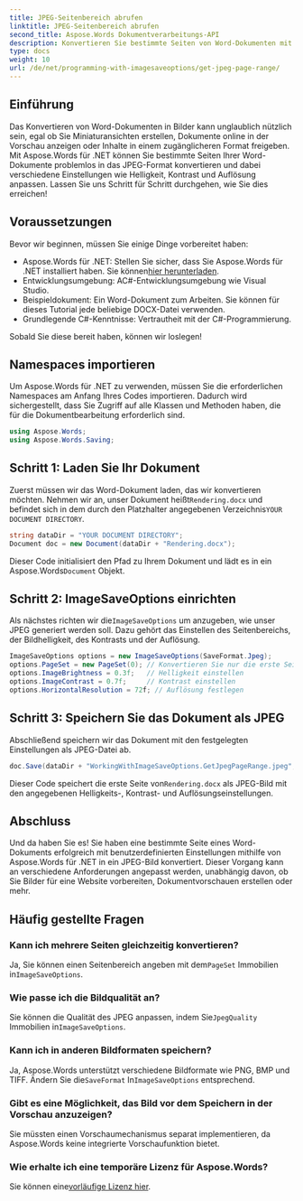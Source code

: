 ```yaml
---
title: JPEG-Seitenbereich abrufen
linktitle: JPEG-Seitenbereich abrufen
second_title: Aspose.Words Dokumentverarbeitungs-API
description: Konvertieren Sie bestimmte Seiten von Word-Dokumenten mit benutzerdefinierten Einstellungen mit Aspose.Words für .NET in JPEG. Erfahren Sie Schritt für Schritt, wie Sie Helligkeit, Kontrast und Auflösung anpassen.
type: docs
weight: 10
url: /de/net/programming-with-imagesaveoptions/get-jpeg-page-range/
---
```

## Einführung

Das Konvertieren von Word-Dokumenten in Bilder kann unglaublich nützlich sein, egal ob Sie Miniaturansichten erstellen, Dokumente online in der Vorschau anzeigen oder Inhalte in einem zugänglicheren Format freigeben. Mit Aspose.Words für .NET können Sie bestimmte Seiten Ihrer Word-Dokumente problemlos in das JPEG-Format konvertieren und dabei verschiedene Einstellungen wie Helligkeit, Kontrast und Auflösung anpassen. Lassen Sie uns Schritt für Schritt durchgehen, wie Sie dies erreichen!

## Voraussetzungen

Bevor wir beginnen, müssen Sie einige Dinge vorbereitet haben:

-  Aspose.Words für .NET: Stellen Sie sicher, dass Sie Aspose.Words für .NET installiert haben. Sie können[hier herunterladen](https://releases.aspose.com/words/net/).
- Entwicklungsumgebung: AC#-Entwicklungsumgebung wie Visual Studio.
- Beispieldokument: Ein Word-Dokument zum Arbeiten. Sie können für dieses Tutorial jede beliebige DOCX-Datei verwenden.
- Grundlegende C#-Kenntnisse: Vertrautheit mit der C#-Programmierung.

Sobald Sie diese bereit haben, können wir loslegen!

## Namespaces importieren

Um Aspose.Words für .NET zu verwenden, müssen Sie die erforderlichen Namespaces am Anfang Ihres Codes importieren. Dadurch wird sichergestellt, dass Sie Zugriff auf alle Klassen und Methoden haben, die für die Dokumentbearbeitung erforderlich sind.

```csharp
using Aspose.Words;
using Aspose.Words.Saving;
```

## Schritt 1: Laden Sie Ihr Dokument

Zuerst müssen wir das Word-Dokument laden, das wir konvertieren möchten. Nehmen wir an, unser Dokument heißt`Rendering.docx` und befindet sich in dem durch den Platzhalter angegebenen Verzeichnis`YOUR DOCUMENT DIRECTORY`.

```csharp
string dataDir = "YOUR DOCUMENT DIRECTORY";
Document doc = new Document(dataDir + "Rendering.docx");
```

 Dieser Code initialisiert den Pfad zu Ihrem Dokument und lädt es in ein Aspose.Words`Document` Objekt.

## Schritt 2: ImageSaveOptions einrichten

 Als nächstes richten wir die`ImageSaveOptions` um anzugeben, wie unser JPEG generiert werden soll. Dazu gehört das Einstellen des Seitenbereichs, der Bildhelligkeit, des Kontrasts und der Auflösung.

```csharp
ImageSaveOptions options = new ImageSaveOptions(SaveFormat.Jpeg);
options.PageSet = new PageSet(0); // Konvertieren Sie nur die erste Seite
options.ImageBrightness = 0.3f;   // Helligkeit einstellen
options.ImageContrast = 0.7f;     // Kontrast einstellen
options.HorizontalResolution = 72f; // Auflösung festlegen
```

## Schritt 3: Speichern Sie das Dokument als JPEG

Abschließend speichern wir das Dokument mit den festgelegten Einstellungen als JPEG-Datei ab.

```csharp
doc.Save(dataDir + "WorkingWithImageSaveOptions.GetJpegPageRange.jpeg", options);
```

 Dieser Code speichert die erste Seite von`Rendering.docx` als JPEG-Bild mit den angegebenen Helligkeits-, Kontrast- und Auflösungseinstellungen.

## Abschluss

Und da haben Sie es! Sie haben eine bestimmte Seite eines Word-Dokuments erfolgreich mit benutzerdefinierten Einstellungen mithilfe von Aspose.Words für .NET in ein JPEG-Bild konvertiert. Dieser Vorgang kann an verschiedene Anforderungen angepasst werden, unabhängig davon, ob Sie Bilder für eine Website vorbereiten, Dokumentvorschauen erstellen oder mehr.

## Häufig gestellte Fragen

### Kann ich mehrere Seiten gleichzeitig konvertieren?
 Ja, Sie können einen Seitenbereich angeben mit dem`PageSet` Immobilien in`ImageSaveOptions`.

### Wie passe ich die Bildqualität an?
 Sie können die Qualität des JPEG anpassen, indem Sie`JpegQuality` Immobilien in`ImageSaveOptions`.

### Kann ich in anderen Bildformaten speichern?
 Ja, Aspose.Words unterstützt verschiedene Bildformate wie PNG, BMP und TIFF. Ändern Sie die`SaveFormat` In`ImageSaveOptions` entsprechend.

### Gibt es eine Möglichkeit, das Bild vor dem Speichern in der Vorschau anzuzeigen?
Sie müssten einen Vorschaumechanismus separat implementieren, da Aspose.Words keine integrierte Vorschaufunktion bietet.

### Wie erhalte ich eine temporäre Lizenz für Aspose.Words?
 Sie können eine[vorläufige Lizenz hier](https://purchase.aspose.com/temporary-license/).